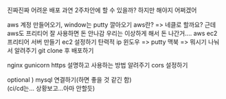 진짜진짜 어려운 배포 과연 2주차안에 할 수 있을까?
하지만 해야지 어쩌겠어

aws 계정 만들어오기, window는 putty 깔아오기
aws란? => 네클로 할까요? 근데 aws도 프리티어 잘 사용하면 돈 안나감 우리는 이상하게 해서 돈 나간거....
aws ec2 프리티어 서버 만들기
ec2 설정하기
탄력적 ip
윈도우 => putty
맥북 => 뭐시기
나눠서 알려주기
git clone 후 배포하기

nginx gunicorn https 설명하고 사용하는 방법 알려주기
cors 설정하기

optional )
mysql 연결하기(하면 좋을 것 같긴 함)  
(ci/cd는... 상황보고...아마 안할듯)